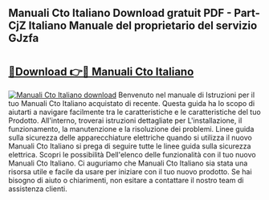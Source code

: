 ## Manuali Cto Italiano Download gratuit PDF - Part-CjZ Italiano Manuale del proprietario del servizio GJzfa

# <h2><a href="http://dfgylk.blite.top/?on=Manuali+Cto+Italiano">🔗Download 👉🔴 Manuali Cto Italiano</a></h2>

[![Manuali Cto Italiano download](https://i.imgur.com/lujVjoI.png)](http://dfgylk.blite.top/?on=Manuali+Cto+Italiano)
Benvenuto nel manuale di Istruzioni per il tuo Manuali Cto Italiano acquistato di recente. Questa guida ha lo scopo di aiutarti a navigare facilmente tra le caratteristiche e le caratteristiche del tuo Prodotto. All'interno, troverai istruzioni dettagliate per L'installazione, il funzionamento, la manutenzione e la risoluzione dei problemi. Linee guida sulla sicurezza delle apparecchiature elettriche quando si utilizza il nuovo Manuali Cto Italiano si prega di seguire tutte le linee guida sulla sicurezza elettrica. Scopri le possibilità Dell'elenco delle funzionalità con il tuo nuovo Manuali Cto Italiano. Ci auguriamo che Manuali Cto Italiano sia stata una risorsa utile e facile da usare per iniziare con il tuo nuovo prodotto. Se hai bisogno di aiuto o chiarimenti, non esitare a contattare il nostro team di assistenza clienti.
